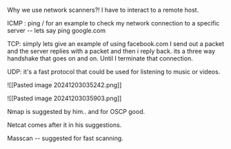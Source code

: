 
Why we use network scanners?!
I have to interact to a remote host.

ICMP : 
ping / for an example to check my network connection to a specific server -- lets say ping google.com

TCP:  simply lets give an example of using facebook.com I send out a packet and the server replies with a packet and then i reply back. its a three way handshake that goes on and on. Until I terminate that connection.

UDP: it's a fast protocol that could be used for listening to music or videos.


![[Pasted image 20241203035242.png]]



![[Pasted image 20241203035903.png]]

Nmap is suggested by him.. and for OSCP good. 

Netcat comes after it in his suggestions. 

Masscan -- suggested for fast scanning.






